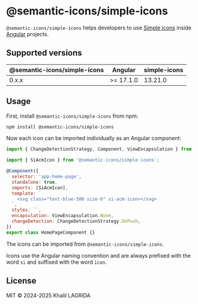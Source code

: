 # @semantic-icons/simple-icons

`@semantic-icons/simple-icons` helps developers to use [Simple icons](https://simpleicons.org/) inside [Angular](https://angular.dev) projects.

## Supported versions

| @semantic-icons/simple-icons | Angular   | simple-icons |
| ---------------------------- | --------- | ------------ |
| 0.x.x                        | >= 17.1.0 | 13.21.0      |

## Usage

First, install `@semantic-icons/simple-icons` from npm:

```sh
npm install @semantic-icons/simple-icons
```

Now each icon can be imported individually as an Angular component:

```js
import { ChangeDetectionStrategy, Component, ViewEncapsulation } from '@angular/core';

import { SiAcmIcon } from '@semantic-icons/simple-icons';

@Component({
  selector: 'app-home-page',
  standalone: true,
  imports: [SiAcmIcon],
  template: `
    <svg class="text-blue-500 size-6" si-acm-icon></svg>
  `,
  styles: ``,
  encapsulation: ViewEncapsulation.None,
  changeDetection: ChangeDetectionStrategy.OnPush,
})
export class HomePageComponent {}
```

The icons can be imported from `@semantic-icons/simple-icons`.

Icons use the Angular naming convention and are always prefixed with the word `si` and suffixed with the word `icon`.

## License

MIT © 2024-2025 Khalil LAGRIDA
